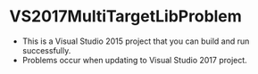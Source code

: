# VS2017MultiTargetLibProblem

- This is a Visual Studio 2015 project that you can build and run successfully.
- Problems occur when updating to Visual Studio 2017 project.

